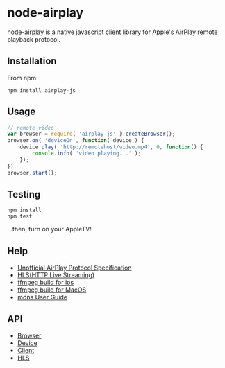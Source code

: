 node-airplay 
=================

node-airplay is a native javascript client library for Apple's AirPlay remote playback protocol.

## Installation

From npm:

	npm install airplay-js

## Usage

``` javascript
// remote video
var browser = require( 'airplay-js' ).createBrowser();
browser.on( 'deviceOn', function( device ) {
    device.play( 'http://remotehost/video.mp4', 0, function() {
        console.info( 'video playing...' );
    });
});
browser.start();
```

## Testing

```
npm install
npm test
```
...then, turn on your AppleTV!


## Help

+ [Unofficial AirPlay Protocol Specification](http://nto.github.io/AirPlay.html)
+ [HLS(HTTP Live Streaming)](http://tools.ietf.org/html/draft-pantos-http-live-streaming-12)
+ [ffmpeg build for ios](http://www.cocoachina.com/bbs/read.php?tid=142628&page=1)
+ [ffmpeg build for MacOS](http://trac.ffmpeg.org/wiki/MacOSXCompilationGuide#Shortcut:CompileFFmpegthroughHomebrew)
+ [mdns User Guide](http://agnat.github.io/node_mdns/user_guide.html)


## API

+ [Browser](https://github.com/zfkun/node-airplay/wiki/Browser-API)
+ [Device](https://github.com/zfkun/node-airplay/wiki/Device-API)
+ [Client](https://github.com/zfkun/node-airplay/wiki/Client-API)
+ [HLS](https://github.com/zfkun/node-airplay/wiki/HLS-API)

